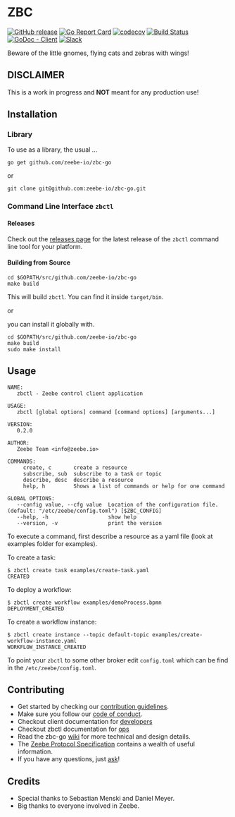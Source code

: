 # ZBC

[![GitHub release](https://img.shields.io/github/release/zeebe-io/zbc-go.svg)](https://github.com/zeebe-io/zbc-go/releases/latest)
[![Go Report Card](https://goreportcard.com/badge/github.com/zeebe-io/zbc-go)](https://goreportcard.com/report/github.com/zeebe-io/zbc-go)
[![codecov](https://codecov.io/gh/zeebe-io/zbc-go/branch/master/graph/badge.svg)](https://codecov.io/gh/zeebe-io/zbc-go)
[![Build Status](https://travis-ci.org/zeebe-io/zbc-go.svg?branch=master)](https://travis-ci.org/zeebe-io/zbc-go)
[![GoDoc - Client](http://godoc.org/github.com/zeebe-io/zbc-go/zbc?status.svg)](https://godoc.org/github.com/zeebe-io/zbc-go/zbc)
[![Slack](https://zeebe-slackin.herokuapp.com/badge.svg)](https://zeebe-slackin.herokuapp.com/)

Beware of the little gnomes, flying cats and zebras with wings!


## DISCLAIMER
This is a work in progress and **NOT** meant for any production use!


## Installation

### Library

To use as a library, the usual ...

```go get github.com/zeebe-io/zbc-go```

or

```git clone git@github.com:zeebe-io/zbc-go.git```

### Command Line Interface ```zbctl```

#### Releases

Check out the [releases page](https://github.com/zeebe-io/zbc-go/releases) for the latest release of the `zbctl` command line tool for your platform.

#### Building from Source

```
cd $GOPATH/src/github.com/zeebe-io/zbc-go
make build
```
This will build ```zbctl```. You can find it inside ```target/bin```.

or

you can install it globally with.
```
cd $GOPATH/src/github.com/zeebe-io/zbc-go
make build
sudo make install
```


## Usage

```
NAME:
   zbctl - Zeebe control client application

USAGE:
   zbctl [global options] command [command options] [arguments...]

VERSION:
   0.2.0

AUTHOR:
   Zeebe Team <info@zeebe.io>

COMMANDS:
     create, c       create a resource
     subscribe, sub  subscribe to a task or topic
     describe, desc  describe a resource
     help, h         Shows a list of commands or help for one command

GLOBAL OPTIONS:
   --config value, --cfg value  Location of the configuration file. (default: "/etc/zeebe/config.toml") [$ZBC_CONFIG]
   --help, -h                   show help
   --version, -v                print the version
```

To execute a command, first describe a resource as a yaml file (look at examples folder for examples).

To create a task:

```
$ zbctl create task examples/create-task.yaml
CREATED
```

To deploy a workflow:

```
$ zbctl create workflow examples/demoProcess.bpmn
DEPLOYMENT_CREATED
```

To create a workflow instance:

```
$ zbctl create instance --topic default-topic examples/create-workflow-instance.yaml
WORKFLOW_INSTANCE_CREATED
```

To point your ```zbctl``` to some other broker edit ```config.toml``` which can be find in the ```/etc/zeebe/config.toml```.


## Contributing

  * Get started by checking our [contribution guidelines](https://github.com/zeebe-io/zbc-go/blob/master/CONTRIBUTING.md).
  * Make sure you follow our [code of conduct](https://github.com/zeebe-io/zbc-go/blob/master/CODE_OF_CONDUCT.md).
  * Checkout client documentation for [developers](http://godoc.org/github.com/zeebe-io/zbc-go/zbc)
  * Checkout zbctl documentation for [ops](http://godoc.org/github.com/zeebe-io/zbc-go/cmd)
  * Read the zbc-go [wiki](https://github.com/zeebe-io/zbc-go/wiki) for more technical and design details.
  * The [Zeebe Protocol Specification](http://www.zeebe.io/) contains a wealth of useful information.
  * If you have any questions, just [ask](https://github.com/zeebe-io/zbc-go/issues)!


## Credits
* Special thanks to Sebastian Menski and Daniel Meyer.
* Big thanks to everyone involved in Zeebe.
